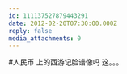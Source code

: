```yaml
---
id: 111137527879443291
date: 2012-02-20T07:30:00.000Z
reply: false
media_attachments: 0
---
```


#人民币 上的西游记脸谱像吗 这。。。 ​​​​

